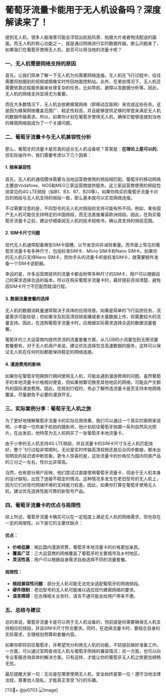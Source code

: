 # 葡萄牙流量卡能用于无人机设备吗？深度解读来了！

提到无人机，很多人脑海里可能会浮现出航拍风景、拍摄大片或者物流配送的画面。而无人机的核心功能之一，就是通过网络进行实时数据传输。那么问题来了，如果我们在葡萄牙使用无人机，是否可以用当地的流量卡呢？

### 一、无人机需要网络支持的原因

首先，让我们简单了解一下无人机为何需要网络连接。无人机在飞行过程中，往往需要将拍摄到的视频或图像实时传回地面控制站。此外，在某些情况下，无人机还需要依靠远程服务器来处理复杂的任务，比如导航、避障以及数据分析等。因此，无人机的网络支持显得尤为重要。

而在大多数情况下，无人机会依赖蜂窝网络（即移动互联网）来完成这些任务。这是因为蜂窝网络覆盖范围广、稳定性较高，并且能够提供足够的带宽来满足无人机的数据传输需求。所以，如果你计划在葡萄牙使用无人机，确保它能够连接到当地的蜂窝网络就成为了一个关键问题。

### 二、葡萄牙流量卡与无人机兼容性分析

那么，葡萄牙的流量卡是否真的适合无人机设备呢？答案是：**在理论上是可以的**。但实际操作中，我们需要考虑以下几个因素：

#### 1. **频率兼容性**
   首先，无人机的通信模块需要与当地运营商使用的频段相匹配。葡萄牙的移动网络主要由Vodafone、NOS和MEO三家运营商提供服务。这三家运营商使用的频段包括常见的4G LTE频段（如B1、B3、B7、B20等）。如果你购买的葡萄牙流量卡对应的频段与无人机支持的频段一致，那么基本就可以实现网络连接。

   不过需要注意的是，不同型号的无人机对频段的支持可能有所不同。例如，某些国产无人机可能仅支持特定的中国频段，而无法直接兼容欧洲频段。因此，在购买葡萄牙流量卡之前，建议仔细查阅无人机的技术规格书，确认其支持的频段范围。

#### 2. **SIM卡尺寸问题**
   现代无人机通常配备微型SIM卡插槽，以节省空间并减轻重量。而市面上常见的葡萄牙流量卡有多种尺寸，包括标准SIM卡、Micro SIM卡和Nano SIM卡。如果你的无人机只支持Nano SIM卡，而你手头的流量卡却是标准SIM卡，就需要额外准备一个SIM卡适配器。

   幸运的是，许多运营商提供的流量卡都会附带多种尺寸的SIM卡，用户可以根据自己的需求选择合适的版本。所以在购买葡萄牙流量卡时，最好提前咨询清楚，避免因SIM卡尺寸不匹配而耽误行程。

#### 3. **数据流量套餐的选择**
   无人机的数据消耗量通常取决于具体的应用场景。如果是简单的飞行监控任务，流量需求可能较低；但如果涉及到高清视频直播或者大量数据上传，则需要较大的流量支持。因此，在选购葡萄牙流量卡时，应根据实际需求选择合适的数据流量套餐。

   葡萄牙的三大运营商均提供灵活的流量套餐方案，从几GB的小流量包到无限流量套餐都有。对于无人机用户来说，建议优先选择包含高速数据的服务，这样可以保证无人机在任何时刻都能保持稳定的网络连接。

#### 4. **漫游费用的影响**
   如果你在葡萄牙短期旅行期间使用无人机，可能会遇到漫游费用的问题。虽然葡萄牙的本地流量卡价格相对便宜，但如果频繁切换至其他地区的网络，可能会产生额外的国际漫游费用。因此，在规划行程时，务必了解所选流量卡是否支持本地网络覆盖，尽量避免不必要的漫游开支。

### 三、实际案例分享：葡萄牙无人机之旅

为了更好地理解葡萄牙流量卡的实际应用效果，我们可以通过一个真实的案例来说明。小李是一位热衷于航拍的摄影师，他计划前往葡萄牙拍摄一系列自然风光照片。在出发前，他特意为无人机购买了一张葡萄牙本地流量卡。

由于小李的无人机支持4G LTE频段，并且流量卡的SIM卡尺寸与无人机匹配良好，整个飞行过程非常顺利。无论是实时传输高清视频还是后台同步数据，都未出现明显的延迟或中断现象。更令人惊喜的是，这张流量卡的价格仅为国内同类产品的三分之一左右，性价比非常高。

当然，也有部分用户反映，他们尝试过直接使用葡萄牙流量卡，但由于无人机本身的设计缺陷，出现了连接不稳定的情况。这种情况多发生在老旧型号的无人机上，因为它们对现代网络环境的支持能力较差。因此，如果你打算在葡萄牙使用无人机，建议优先选择性能可靠的新型号产品。

### 四、葡萄牙流量卡的优点与局限性

综上所述，葡萄牙流量卡确实可以在一定程度上满足无人机的网络需求，但也存在一定的局限性。以下是它的主要优缺点：

#### 优点：
- **价格低廉**：相比国内漫游资费，葡萄牙本地流量卡的价格更加亲民。
- **覆盖广泛**：三大运营商的网络覆盖了葡萄牙的主要城市及乡村地区。
- **灵活性高**：用户可以根据自身需求自由选择不同的流量套餐。

#### 局限性：
- **频段兼容性问题**：部分无人机可能无法完全适配葡萄牙的网络频段。
- **硬件限制**：老旧型号的无人机可能难以适应现代蜂窝网络的要求。
- **语言障碍**：在办理相关业务时，语言不通可能会给用户带来不便。

### 五、总结与建议

总的来说，葡萄牙流量卡是可以用于无人机设备的，但前提是你需要确保无人机支持相应的频段，并且SIM卡尺寸符合要求。同时，在选择流量卡时，要结合自身的实际需求，合理规划预算和套餐内容。

如果你即将前往葡萄牙，并希望充分利用无人机的功能，不妨提前做好准备工作。一方面，可以通过官网查询无人机与葡萄牙网络的兼容情况；另一方面，也可以向专业客服咨询具体的解决方案。只有这样，才能让你的葡萄牙无人机之旅更加顺畅无忧。

最后提醒大家一句：无论是在哪里使用无人机，安全始终是第一位！遵守当地法律法规，尊重他人隐私，才能真正享受飞行的乐趣。

[TG💪+ @jx0703 ![Image](https://github.com/user-attachments/assets/dbca1d08-cadb-493c-b0ec-ad6f7a83f270)]